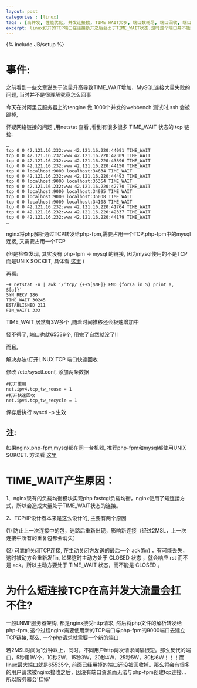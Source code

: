 ```yaml
---
layout: post
categories : [linux]
tags : [高并发, 性能优化, 并发连接数, TIME_WAIT太多, 端口数耗尽, 端口回收, 端口不够用,]
excerpt: linux打开的TCP端口在连接断开之后会出于TIME_WAIT状态,这时这个端口并不能被其他程序申请并使用,如果连接数过多时,端口会有不够用的情况
---
```

{% include JB/setup %}

事件:
=====

之前看到一些文章说关于流量升高导致TIME_WAIT增加，MySQL连接大量失败的问题, 当时并不是很理解究竟怎么回事

今天在对阿里云服务器上的tengine 做 1000个并发的webbench 测试时,ssh 会被踢掉,

怀疑网络链接的问题 ,用netstat 查看 ,看到有很多很多 TIME_WAIT 状态的 tcp 链接:

    …
    tcp 0 0 42.121.16.232:www 42.121.16.220:44091 TIME_WAIT
    tcp 0 0 42.121.16.232:www 42.121.16.220:42309 TIME_WAIT
    tcp 0 0 42.121.16.232:www 42.121.16.220:43896 TIME_WAIT
    tcp 0 0 42.121.16.232:www 42.121.16.220:44150 TIME_WAIT
    tcp 0 0 localhost:9000 localhost:34634 TIME_WAIT
    tcp 0 0 42.121.16.232:www 42.121.16.220:44493 TIME_WAIT
    tcp 0 0 localhost:9000 localhost:35354 TIME_WAIT
    tcp 0 0 42.121.16.232:www 42.121.16.220:42770 TIME_WAIT
    tcp 0 0 localhost:9000 localhost:34995 TIME_WAIT
    tcp 0 0 localhost:9000 localhost:35038 TIME_WAIT
    tcp 0 0 localhost:9000 localhost:34108 TIME_WAIT
    tcp 0 0 42.121.16.232:www 42.121.16.220:41764 TIME_WAIT
    tcp 0 0 42.121.16.232:www 42.121.16.220:42337 TIME_WAIT
    tcp 0 0 42.121.16.232:www 42.121.16.220:44179 TIME_WAIT
    …

nginx将php解析通过TCP转发给php-fpm,需要占用一个TCP,php-fpm中的mysql连接, 又需要占用一个TCP

(但是检查发现, 其实没有 php-fpm -> mysql 的链接, 因为mysql使用的不是TCP而是UNIX SOCKET, 具体看 [这里](/php/2012/07/17/php-fpm%20%E4%BD%BF%E7%94%A8%20%E6%95%88%E7%8E%87%E6%9B%B4%E9%AB%98%E7%9A%84unix%20socket) )

再看:

    ~# netstat -n | awk ‘/^tcp/ {++S[$NF]} END {for(a in S) print a, S[a]}’
    SYN_RECV 186
    TIME_WAIT 30245
    ESTABLISHED 211
    FIN_WAIT1 333

TIME_WAIT 居然有3W多个 ,随着时间推移还会极速增加中

怪不得了, 端口也就65536个, 用完了自然就没了!!

而且,

解决办法:打开LINUX TCP 端口快速回收

修改 /etc/sysctl.conf, 添加两条数据

    #打开重用
    net.ipv4.tcp_tw_reuse = 1
    #打开快速回收
    net.ipv4.tcp_tw_recycle = 1

保存后执行 sysctl -p 生效

注:
------

如果nginx,php-fpm,mysql都在同一台机器, 推荐php-fpm和mysql都使用UNIX SOKCET. 方法看 [这里](/php/2012/07/17/php-fpm%20%E4%BD%BF%E7%94%A8%20%E6%95%88%E7%8E%87%E6%9B%B4%E9%AB%98%E7%9A%84unix%20socket)

TIME_WAIT产生原因：
=====

1、nginx现有的负载均衡模块实现php fastcgi负载均衡，nginx使用了短连接方式，所以会造成大量处于TIME_WAIT状态的连接。

2、TCP/IP设计者本来是这么设计的, 主要有两个原因

(1) 防止上一次连接中的包，迷路后重新出现，影响新连接（经过2MSL，上一次连接中所有的重复包都会消失）

(2) 可靠的关闭TCP连接, 在主动关闭方发送的最后一个 ack(fin) ，有可能丢失，这时被动方会重新发fin, 如果这时主动方处于 CLOSED 状态 ，就会响应 rst 而不是 ack。所以主动方要处于 TIME_WAIT 状态，而不能是 CLOSED 。

为什么短连接TCP在高并发大流量会扛不住?
=====

一般LNMP服务器架构, 都是nginx接受http请求, 然后将php文件的解析转发给php-fpm, 这个过程nginx需要使用新的TCP端口与php-fpm的9000端口去建立TCP链接, 那么, 一个php请求就需要一个新的端口

若2MSL时间为1分钟以上，同时，不同用户http两次请求间隔很短。那么反代的端口，5秒用1W个，10秒2W，15秒3W，20秒4W，25秒5W，30秒6W！！！而linux最大端口就是65535个, 前面已经用掉的端口还没被回收掉。那么将会有很多的用户请求被nginx接收之后，因没有端口资源而无法与php-fpm创建tcp连接... 所以服务器会'挂掉'

